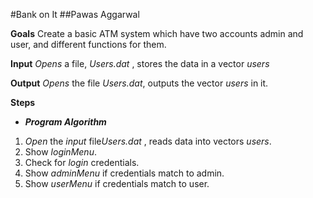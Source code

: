 #Bank on It
##Pawas Aggarwal

**Goals**
Create a basic ATM system which have two accounts admin and user, and different functions for them. 

**Input**
*Opens* a file, *Users.dat* , stores the data in a vector *users*

**Output**
*Opens* the file *Users.dat*, outputs the vector *users* in it.

**Steps** 
 - ***Program Algorithm***
1. *Open* the *input* file*Users.dat* , reads data into vectors *users*.
2. Show *loginMenu*.
3. Check for *login* credentials.
4. Show *adminMenu* if credentials match to admin.
5. Show *userMenu*  if credentials match to user.


